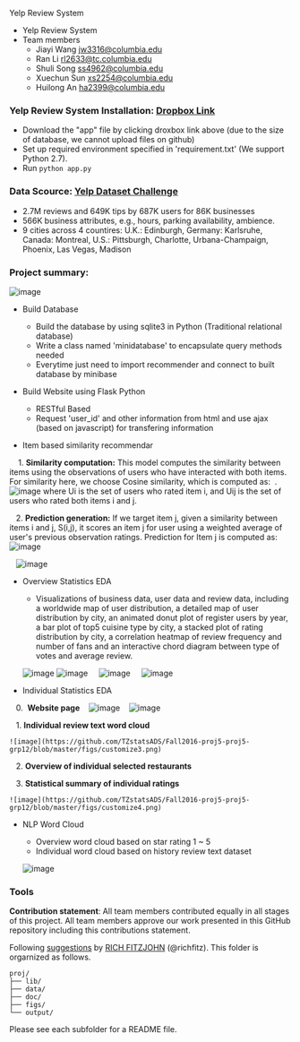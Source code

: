 Yelp Review System


+ Yelp Review System
+ Team members
	+ Jiayi Wang jw3316@columbia.edu
	+ Ran Li rl2633@tc.columbia.edu
	+ Shuli Song ss4962@columbia.edu
	+ Xuechun Sun xs2254@columbia.edu
	+ Huilong An ha2399@columbia.edu
	
	
### Yelp Review System Installation: [Dropbox Link](https://www.dropbox.com/sh/2t8netierfalnr0/AACqnX1LW-1Ert5UcuZOGjXSa?dl=0)
  + Download the "app" file by clicking droxbox link above (due to the size of database, we cannot upload files on github)
  + Set up required environment specified in 'requirement.txt' (We support Python 2.7).
  + Run ```python app.py```


### Data Scource: [Yelp Dataset Challenge](https://www.yelp.com/dataset_challenge)
      
  + 2.7M reviews and 649K tips by 687K users for 86K businesses
  + 566K business attributes, e.g., hours, parking availability, ambience.
  + 9 cities across 4 countires: U.K.: Edinburgh, Germany: Karlsruhe, Canada: Montreal, U.S.: Pittsburgh, Charlotte, Urbana-Champaign, Phoenix, Las Vegas, Madison


### Project summary: 
  ![image](https://github.com/TZstatsADS/Fall2016-proj5-proj5-grp12/blob/master/figs/homepage.png)


  + Build Database 
    + Build the database by using sqlite3 in Python (Traditional relational database)
    + Write a class named 'minidatabase' to encapsulate query methods needed
    + Everytime just need to import recommender and connect to built database by minibase
  
  + Build Website using Flask Python
    + RESTful Based 
    + Request 'user_id' and other information from html and use ajax (based on javascript) for transfering information
  
  + Item based similarity recommendar  
  
     1. **Similarity computation:** This model computes the similarity between items using the observations of users who have interacted with both items.	For similarity here, we choose Cosine similarity, which is computed as:  .
    ![image](https://github.com/TZstatsADS/Fall2016-proj5-proj5-grp12/blob/master/figs/Cosine_similarity_recom.jpeg)
    where Ui is the set of users who rated item i, and Uij is the set of users who rated both items i and j.  
    
    2. **Prediction generation:** If we target item j, given a similarity between items i and j, S(i,j), it scores an item j for user using a weighted average of user's previous observation ratings. Prediction for Item j is computed as:
    ![image](https://github.com/TZstatsADS/Fall2016-proj5-proj5-grp12/blob/master/figs/recom_prediction.jpeg)
    
    ![image](https://github.com/TZstatsADS/Fall2016-proj5-proj5-grp12/blob/master/figs/customize5.png)
  
  + Overview Statistics EDA
  
     + Visualizations of business data, user data and review data, including a worldwide map of user distribution, a detailed map of user distribution by city, an animated donut plot of register users by year, a bar plot of top5 cuisine type by city, a stacked plot of rating distribution by city, a correlation heatmap of review frequency and number of fans and an interactive chord diagram between type of votes and average review.
     
     ![image](https://github.com/TZstatsADS/Fall2016-proj5-proj5-grp12/blob/master/figs/overview1.png)
     ![image](https://github.com/TZstatsADS/Fall2016-proj5-proj5-grp12/blob/master/figs/overview2.png)
     ![image](https://github.com/TZstatsADS/Fall2016-proj5-proj5-grp12/blob/master/figs/overview3.png)
     ![image](https://github.com/TZstatsADS/Fall2016-proj5-proj5-grp12/blob/master/figs/overview4.png)
     
     
     
  + Individual Statistics EDA
    
    0.  **Website page**
    ![image](https://github.com/TZstatsADS/Fall2016-proj5-proj5-grp12/blob/master/figs/customize1.png)
    ![image](https://github.com/TZstatsADS/Fall2016-proj5-proj5-grp12/blob/master/figs/customize2.png)
  
    1.  **Individual review text word cloud**
    
    ![image](https://github.com/TZstatsADS/Fall2016-proj5-proj5-grp12/blob/master/figs/customize3.png)
    
    2.  **Overview of individual selected restaurants** 
    
    3.  **Statistical summary of individual ratings** 
    
    ![image](https://github.com/TZstatsADS/Fall2016-proj5-proj5-grp12/blob/master/figs/customize4.png)
    
    
   
  + NLP Word Cloud
  
    + Overview word cloud based on star rating 1 ~ 5
    + Individual word cloud based on history review text dataset
    
    ![image](https://github.com/TZstatsADS/Fall2016-proj5-proj5-grp12/blob/master/figs/overview6.png)
  


### Tools

	
**Contribution statement**: All team members contributed equally in all stages of this project. All team members approve our work presented in this GitHub repository including this contributions statement. 

Following [suggestions](http://nicercode.github.io/blog/2013-04-05-projects/) by [RICH FITZJOHN](http://nicercode.github.io/about/#Team) (@richfitz). This folder is orgarnized as follows.

```
proj/
├── lib/
├── data/
├── doc/
├── figs/
└── output/
```

Please see each subfolder for a README file.
